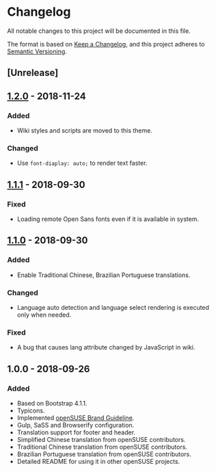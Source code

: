 # Changelog

All notable changes to this project will be documented in this file.

The format is based on [Keep a Changelog](https://keepachangelog.com/en/1.0.0/),
and this project adheres to [Semantic Versioning](https://semver.org/spec/v2.0.0.html).

## [Unrelease]

## [1.2.0] - 2018-11-24

### Added

- Wiki styles and scripts are moved to this theme.

### Changed

- Use `font-diaplay: auto;` to render text faster.

## [1.1.1] - 2018-09-30

### Fixed

- Loading remote Open Sans fonts even if it is available in system.

## [1.1.0] - 2018-09-30

### Added

- Enable Traditional Chinese, Brazilian Portuguese translations.

### Changed

- Language auto detection and language select rendering is executed only when
  needed.

### Fixed

- A bug that causes lang attribute changed by JavaScript in wiki.

## 1.0.0 - 2018-09-26

### Added

- Based on Bootstrap 4.1.1.
- Typicons.
- Implemented [openSUSE Brand Guideline](https://opensuse.github.io/branding-guidelines/).
- Gulp, SaSS and Browserify configuration.
- Translation support for footer and header.
- Simplified Chinese translation from openSUSE contributors.
- Traditional Chinese translation from openSUSE contributors.
- Brazilian Portuguese translation from openSUSE contributors.
- Detailed README for using it in other openSUSE projects.

[Unreleased]: https://github.com/openSUSE/opensuse-theme-chameleon/compare/v1.2.0...HEAD
[1.2.0]: https://github.com/openSUSE/opensuse-theme-chameleon/compare/v1.1.1...v1.2.0
[1.1.1]: https://github.com/openSUSE/opensuse-theme-chameleon/compare/v1.1.0...v1.1.1
[1.1.0]: https://github.com/openSUSE/opensuse-theme-chameleon/compare/v1.0.0...v1.1.0
